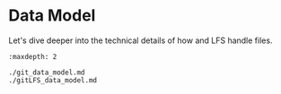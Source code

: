 # <i class="fab fa-git"></i> Data Model

Let's dive deeper into the technical details of how <i class="fab fa-git"></i> and <i class="fab fa-git"></i> LFS handle files.

```{toctree}
:maxdepth: 2

./git_data_model.md
./gitLFS_data_model.md
```

